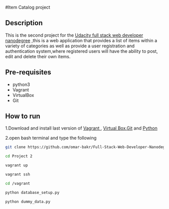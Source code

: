 #Item Catalog project
## Description
This is the second project for the [Udacity full stack web developer nanodegree](https://www.udacity.com/course/full-stack-web-developer-nanodegree--nd004) ,this is a web application that provides a list of items within a variety of categories as well as provide a user registration and authentication system,where registered users will have the ability to post, edit and delete their own items.



## Pre-requisites
* python3
* Vagrant
* VirtualBox
* Git


## How to run 
1.Download and install last version of [Vagrant ](https://www.vagrantup.com/), [Virtual Box](https://www.virtualbox.org/wiki/Downloads),[Git](https://git-scm.com/downloads)
and [Python](https://www.python.org/downloads/)

2.open bash terminal and type the following 

```bash
git clone https://github.com/omar-bakr/Full-Stack-Web-Developer-Nanodegree.git

cd Project 2

vagrant up

vagrant ssh

cd /vagrant

python database_setup.py

python dummy_data.py

```

